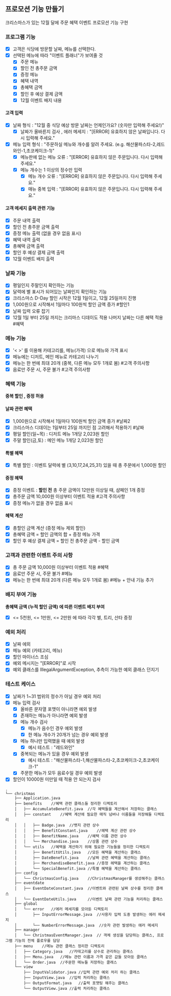 ## 프로모션 기능 만들기
크리스마스가 있는 12월 달에 주문 혜택 이벤트 프로모션 기능 구현

### 프로그램 기능
- [X] 고객은 식당에 방문할 날짜, 메뉴를 선택한다.
- [X] 선택된 메뉴에 따라 "이벤트 플래너"가 보여줄 것
  - [X] 주문 메뉴
  - [X] 할인 전 총주문 금액
  - [X] 증정 메뉴
  - [X] 혜택 내역
  - [X] 총혜택 금액
  - [X] 할인 후 예상 결제 금액
  - [x] 12월 이벤트 배지 내용
  
#### 고객 입력
  - [X] 날짜 형식 : "12월 중 식당 예상 방문 날짜는 언제인가요? (숫자만 입력해 주세요!)"
    - [X] 날짜가 올바른지 검사 , 에러 메세지 : "[ERROR] 유효하지 않은 날짜입니다. 다시 입력해 주세요."
  - [X] 메뉴 입력 형식 : "주문하실 메뉴와 개수를 알려 주세요. (e.g. 해산물파스타-2,레드와인-1,초코케이크-1)"
    - [X] 메뉴판에 없는 메뉴 오류 : "[ERROR] 유효하지 않은 주문입니다. 다시 입력해 주세요."
    - [X] 메뉴 개수는 1 이상의 정수만 입력
      - [X] 메뉴 개수 오류 : "[ERROR] 유효하지 않은 주문입니다. 다시 입력해 주세요."
      - [X] 매뉴 중복 입력 : "[ERROR] 유효하지 않은 주문입니다. 다시 입력해 주세요."

#### 고객 메세지 출력 관련 기능
- [X] 주문 내역 출력
- [X] 할인 전 총주문 금액 출력
- [X] 증정 메뉴 출력 (없을 경우 없음 표시)
- [X] 혜택 내역 출력
- [X] 총혜택 금액 출력
- [X] 할인 후 예상 결제 금액 출력
- [X] 12월 이벤트 배지 출력

### 날짜 기능
- [X] 평일인지 주말인지 확인하는 기능
- [X] 달력에 별 표시가 되어있는 날짜인지 확인하는 기능
- [X] 크리스마스 D-Day 할인 시작은 12월 1일이고, 12월 25일까지 진행
- [X] 1,000원으로 시작해서 1일마다 100원씩 할인 금액 증가 #할인1
- [X] 날짜 입력 오류 잡기
- [X] 12월 1일 부터 25일 까지는 크리마스 디데이도 적용 나머지 날짜는 다른 혜택 적용 #혜택

### 메뉴 기능
- [X] '< >' 를 이용해 카테고리를, 메뉴(가격) 으로 메뉴와 가격 표시
- [X] 메뉴에는 디저트, 메인 메뉴로 카테고리 나누기
- [X] 메뉴는 한 번에 최대 20개 (중복, 다른 메뉴 모두 1개로 봄) #고객 주의사항
- [X] 음료만 주문 시, 주문 불가 #고객 주의사항

### 혜택 기능
<b>중복 할인 , 증정 허용</b><br>
#### 날짜 관련 혜택
- [X] 1,000원으로 시작해서 1일마다 100원씩 할인 금액 증가 #날짜2
- [X] 크리스마스 디데이는 1일부터 25일 까지인 점 고려해서 적용하기 #날짜
- [X] 평일 할인(일~목) : 디저트 메뉴 1개당 2,023원 할인
- [X] 주말 할인(금,토) : 메인 메뉴 1개당 2,023원 할인 
#### 특별 혜택
- [X] 특별 할인 : 이벤트 달력에 별 (3,10,17,24,25,31) 있을 때 총 주문에서 1,000원 할인
#### 증정 혜택
- [X] 증정 이벤트 : <b>할인 전</b> 총 주문 금액이 12만원 이상일 때, 샴페인 1개 증정
- [X] 총주문 금액 10,000원 이상부터 이벤트 적용 #고객 주의사항
- [X] 증정 메뉴가 없을 경우 없음 표시
#### 혜택 계산
- [X] 총할인 금액 계산 (증정 메뉴 제외 할인)
- [X] 총혜택 금액 = 할인 금액의 합 + 증정 메뉴 가격
- [X] 할인 후 예상 결제 금액 = 할인 전 총주문 금액 - 할인 금액

### 고객과 관련한 이벤트 주의 사항
- [X] 총 주문 금액 10,000원 이상부터 이벤트 적용 #혜택
- [X] 음료만 주문 시, 주문 불가 #메뉴
- [X] 메뉴는 한 번에 최대 20개 (다른 메뉴 모두 1개로 봄) #메뉴 + 안내 기능 추가

### 배지 부여 기능
<b>총혜택 금액 (누적 할인 금액) 에 따른 이벤트 배지 부여</b><br>
- [X] <= 5천원, <= 1만원, <= 2만원 에 따라 각각 별, 트리, 산타 증정

### 예외 처리
- [X] 날짜 에외
- [X] 메뉴 예외 (카테고리, 메뉴)
- [X] 할인 마이너스 조심
- [X] 예외 메시지는 "[ERROR]"로 시작
- [X] 예외 클래스를 IllegalArgumentException, 추측이 가능한 예외 클래스 던지기

### 테스트 케이스
- [X] 날짜가 1~31 범위의 정수가 아닐 경우 예외 처리
- [X] 메뉴 입력 검사
  - [X] 올바른 문자열 포맷이 아니라면 예외 발생
  - [X] 존재하는 메뉴가 아니라면 예외 발생
  - [X] 메뉴 개수 검사
    - [X] 메뉴가 음수인 경우 예외 발생
    - [X] 한 메뉴 개수가 20개가 넘는 경우 예외 발생
  - [X] 메뉴 하나만 입력했을 때 예외 발생
    - [X] 예시 테스트 : "레드와인"
  - [X] 중복되는 메뉴가 있을 경우 예외 발생
    - [X] 예시 테스트 : "해산물파스타-1,해산물파스타-2,초코케이크-2,초코케이크-1"
  - [X] 주문한 메뉴가 모두 음료수일 경우 예외 발생
- [X] 할인이 10000원 미만일 때 적용 안 되는지 검사

```
.
└── christmas
    ├── Application.java
    ├── benefits    //혜택 관련 클래스들 정리한 디렉토리
    │   ├── AccumulateBenefit.java  //각 혜택들을 계산해서 저장하는 클래스
    │   ├── constant    //혜택 계산에 필요한 매직 넘버나 이름들을 저장해둘 디렉토리
    │   │   ├── Badge.java  //뱃지 관련 상수
    │   │   ├── BenefitConstant.java    //헤택 계산 관련 상수
    │   │   ├── BenefitName.java    //혜택 이름 관련 상수
    │   │   └── Merchandise.java    //상품 관련 상수
    │   └── utils   //혜택을 계산하기 위해 필요한 기능들을 정리한 디렉토리
    │       ├── BenefitUtils.java   //모든 혜택을 계산하는 클래스
    │       ├── DateBenefit.java    //날짜 관련 혜택을 계산하는 클래스
    │       ├── MerchandiseBenefit.java //증정 헤택을 계산하는 클래스
    │       └── SpecialBenefit.java //특별 혜택을 계산하는 클래스
    ├── config 
    │   └── ChristmasConfig.java    //ChristmasManager를 생성해주는 클래스
    ├── eventdate
    │   ├── EventDateConstant.java  //이벤트와 관련된 날짜 상수를 정리한 클래스
    │   └── EventDateUtils.java     //이벤트 날짜 관련 기능을 처리하는 클래스
    ├── global
    │   └── error   //에러 메세지를 모아둔 디렉토리
    │       ├── InputErrorMessage.java  //사용자 입력 도중 발생하는 에러 메세지
    │       └── NumberErrorMessage.java  //숫자 관련 발생하는 에러 메세지
    ├── manager
    │   └── ChristmasEventManager.java  // 객체 생성을 담당하는 클래스, 프로그램 기능의 전체 플로우를 담당
    ├── menu    //메뉴 관련 클래스 정리한 디렉토리
    │   ├── Category.java   //카테고리를 상수로 관리하는 클래스
    │   ├── Menu.java   //메뉴 관련 이름과 가격 같은 값들 모아둔 클래스
    │   └── Order.java  //주문한 메뉴들 저장하는 클래스
    └── view
        ├── InputValidator.java //입력 관련 예외 처리 하는 클래스
        ├── InputView.java  //입력 처리하는 클래스
        ├── OutputFormat.java   //출력 포맷팅 해주는 클래스
        └── OutputView.java //출력 처리하는 클래스
```